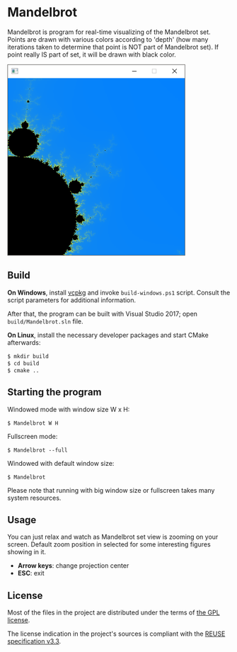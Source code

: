 Mandelbrot
==========

Mandelbrot is program for real-time visualizing of the Mandelbrot set. Points
are drawn with various colors according to 'depth' (how many iterations taken
to determine that point is NOT part of Mandelbrot set). If point really IS part
of set, it will be drawn with black color.

![Screenshot][screenshot]

Build
-----

**On Windows**, install [vcpkg] and invoke `build-windows.ps1` script. Consult
the script parameters for additional information.

After that, the program can be built with Visual Studio 2017; open
`build/Mandelbrot.sln` file.

**On Linux**, install the necessary developer packages and start CMake
afterwards:

```
$ mkdir build
$ cd build
$ cmake ..
```

Starting the program
--------------------

Windowed mode with window size W x H:

```console
$ Mandelbrot W H
```

Fullscreen mode:

```console
$ Mandelbrot --full
```

Windowed with default window size:

```console
$ Mandelbrot
```

Please note that running with big window size or fullscreen takes many system
resources.

Usage
-----

You can just relax and watch as Mandelbrot set view is zooming on your screen.
Default zoom position in selected for some interesting figures showing in it.

- **Arrow keys**: change projection center
- **ESC**: exit

License
-------
Most of the files in the project are distributed under the terms of [the GPL license][docs.license].

The license indication in the project's sources is compliant with the [REUSE specification v3.3][reuse.spec].

[docs.license]: License.txt
[reuse.spec]: https://reuse.software/spec-3.3/
[screenshot]: docs/screenshot.png
[vcpkg]: https://github.com/Microsoft/vcpkg
